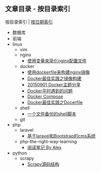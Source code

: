 ## 文章目录 - 按目录索引

按目录索引  |  [按日期索引](https://github.com/IBBD/blog/tree/master/0-index-date.md )

- 数据库
- 前端
- linux
  - vim
  - nginx
    - [使用变量来简化nginx配置文件](https://github.com/IBBD/blog/tree/master/linux/nginx/nginx-conf-use-var.md)
  - docker
    - [使用dockerfile来构建nginx镜像](https://github.com/IBBD/blog/tree/master/linux/docker/nginx.md)
    - [Docker最佳实践之镜像构建](https://github.com/IBBD/blog/tree/master/linux/docker/docker-best-practice-build.md)
    - [20150901 Docker主题分享](https://github.com/IBBD/blog/tree/master/linux/docker/docker分享会.md)
    - [Docker平时遇到的问题](https://github.com/IBBD/blog/tree/master/linux/docker/docker-questions.md)
    - [Docker Compose](https://github.com/IBBD/blog/tree/master/linux/docker/docker-compose.md)
    - [Docker最佳实践之Docerfile](https://github.com/IBBD/blog/tree/master/linux/docker/docker-best-practice-dockerfile.md)
  - shell
    - [一个文件备份的shell脚本](https://github.com/IBBD/blog/tree/master/linux/shell/files-backup.md)
  - git
- php
  - laravel
    - [基于laravel和Bootstrap的cms系统](https://github.com/IBBD/blog/tree/master/php/laravel/laravel-bootstrapt-cms.md)
  - php-the-right-way-learning
    - [阅读笔记 By Alex](https://github.com/IBBD/blog/tree/master/php/php-the-right-way-learning/alex.md)
- python
  - scrapy
    - [Scrapy源码结构](https://github.com/IBBD/blog/tree/master/python/scrapy/源码结构.md)
